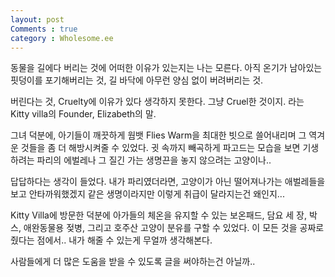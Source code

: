 ```yaml
---
layout: post
Comments : true
category : Wholesome.ee
---
```






동물을 길에다 버리는 것에
어떠한 이유가 있는지는 나는 모른다.
아직 온기가 남아있는 핏덩이를 포기해버리는 것,
길 바닥에 아무런 양심 없이 버려버리는 것.

버린다는 것, Cruelty에 이유가 있다 생각하지 못한다.
그냥 Cruel한 것이지.
라는 Kitty villa의 Founder, Elizabeth의 말.

그녀 덕분에, 아기들이 깨끗하게 웜뱃 Flies Warm을 최대한 빗으로 쓸어내리며
그 역겨운 것들을 좀 더 해방시켜줄 수 있었다.
귓 속까지 빼곡하게 파고드는 모습을 보면
기생하려는 파리의 에벌레나 그 질긴 가는 생명끈을 놓지 않으려는 고양이나..

답답하다는 생각이 들었다.
내가 파리였더라면, 고양이가 아닌 떨어져나가는 애벌레들을 보고 안타까워했겠지
같은 생명이라지만 이렇게 취급이 달라지는건 왜인지...

Kitty Villa에 방문한 덕분에
아가들의 체온을 유지할 수 있는
보온패드, 담요 세 장, 박스, 애완동물용 젖병, 그리고 호주산 고양이 분유를 구할 수 있었다.
이 모든 것을 공짜로 줬다는 점에서..
내가 해줄 수 있는게 무얼까 생각해본다.

사람들에게 더 많은 도움을 받을 수 있도록 글을 써야하는건 아닐까..


